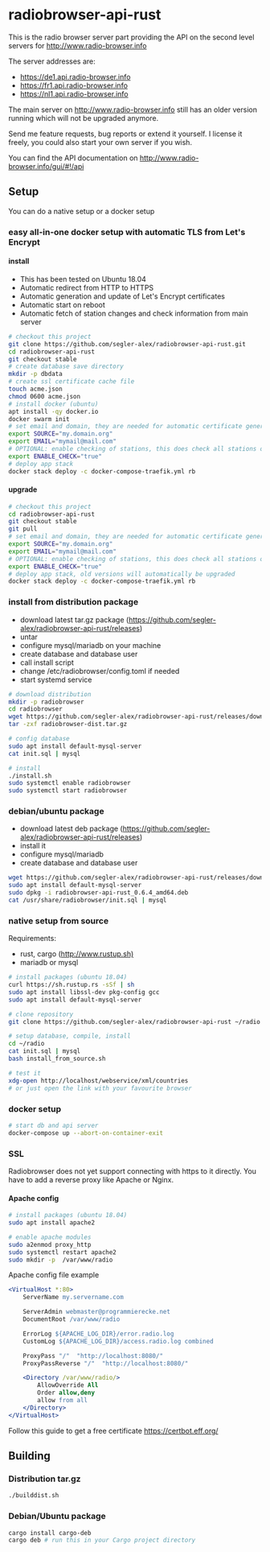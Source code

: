 # radiobrowser-api-rust

This is the radio browser server part providing the API on the second level servers for <http://www.radio-browser.info>

The server addresses are:

* <https://de1.api.radio-browser.info>
* <https://fr1.api.radio-browser.info>
* <https://nl1.api.radio-browser.info>

The main server on <http://www.radio-browser.info> still has an older version running which will not be upgraded anymore.

Send me feature requests, bug reports or extend it yourself. I license it freely, you could also start your own server if you wish.

You can find the API documentation on <http://www.radio-browser.info/gui/#!/api>

## Setup

You can do a native setup or a docker setup

### easy all-in-one docker setup with automatic TLS from Let's Encrypt

#### install

* This has been tested on Ubuntu 18.04
* Automatic redirect from HTTP to HTTPS
* Automatic generation and update of Let's Encrypt certificates
* Automatic start on reboot
* Automatic fetch of station changes and check information from main server

```bash
# checkout this project
git clone https://github.com/segler-alex/radiobrowser-api-rust.git
cd radiobrowser-api-rust
git checkout stable
# create database save directory
mkdir -p dbdata
# create ssl certificate cache file
touch acme.json
chmod 0600 acme.json
# install docker (ubuntu)
apt install -qy docker.io
docker swarm init
# set email and domain, they are needed for automatic certificate generation and for the reverse proxy that is included in the package
export SOURCE="my.domain.org"
export EMAIL="mymail@mail.com"
# OPTIONAL: enable checking of stations, this does check all stations once every 24 hours
export ENABLE_CHECK="true"
# deploy app stack
docker stack deploy -c docker-compose-traefik.yml rb
```

#### upgrade

```bash
# checkout this project
cd radiobrowser-api-rust
git checkout stable
git pull
# set email and domain, they are needed for automatic certificate generation and for the reverse proxy that is included in the package
export SOURCE="my.domain.org"
export EMAIL="mymail@mail.com"
# OPTIONAL: enable checking of stations, this does check all stations once every 24 hours
export ENABLE_CHECK="true"
# deploy app stack, old versions will automatically be upgraded
docker stack deploy -c docker-compose-traefik.yml rb
```

### install from distribution package

* download latest tar.gz package (<https://github.com/segler-alex/radiobrowser-api-rust/releases>)
* untar
* configure mysql/mariadb on your machine
* create database and database user
* call install script
* change /etc/radiobrowser/config.toml if needed
* start systemd service

```bash
# download distribution
mkdir -p radiobrowser
cd radiobrowser
wget https://github.com/segler-alex/radiobrowser-api-rust/releases/download/0.6.5/radiobrowser-dist.tar.gz
tar -zxf radiobrowser-dist.tar.gz

# config database
sudo apt install default-mysql-server
cat init.sql | mysql

# install
./install.sh
sudo systemctl enable radiobrowser
sudo systemctl start radiobrowser
```

### debian/ubuntu package

* download latest deb package (<https://github.com/segler-alex/radiobrowser-api-rust/releases>)
* install it
* configure mysql/mariadb
* create database and database user

```bash
wget https://github.com/segler-alex/radiobrowser-api-rust/releases/download/0.6.5/radiobrowser-api-rust_0.6.4_amd64.deb
sudo apt install default-mysql-server
sudo dpkg -i radiobrowser-api-rust_0.6.4_amd64.deb
cat /usr/share/radiobrowser/init.sql | mysql
```

### native setup from source

Requirements:

* rust, cargo (<http://www.rustup.sh)>
* mariadb or mysql

```bash
# install packages (ubuntu 18.04)
curl https://sh.rustup.rs -sSf | sh
sudo apt install libssl-dev pkg-config gcc
sudo apt install default-mysql-server
```

```bash
# clone repository
git clone https://github.com/segler-alex/radiobrowser-api-rust ~/radio

# setup database, compile, install
cd ~/radio
cat init.sql | mysql
bash install_from_source.sh

# test it
xdg-open http://localhost/webservice/xml/countries
# or just open the link with your favourite browser
```

### docker setup

```bash
# start db and api server
docker-compose up --abort-on-container-exit
```

### SSL

Radiobrowser does not yet support connecting with https to it directly. You have to add a reverse proxy like Apache or Nginx.

#### Apache config

```bash
# install packages (ubuntu 18.04)
sudo apt install apache2

# enable apache modules
sudo a2enmod proxy_http
sudo systemctl restart apache2
sudo mkdir -p  /var/www/radio
```

Apache config file example

```apache
<VirtualHost *:80>
    ServerName my.servername.com

    ServerAdmin webmaster@programmierecke.net
    DocumentRoot /var/www/radio

    ErrorLog ${APACHE_LOG_DIR}/error.radio.log
    CustomLog ${APACHE_LOG_DIR}/access.radio.log combined

    ProxyPass "/"  "http://localhost:8080/"
    ProxyPassReverse "/"  "http://localhost:8080/"

    <Directory /var/www/radio/>
        AllowOverride All
        Order allow,deny
        allow from all
    </Directory>
</VirtualHost>
```

Follow this guide to get a free certificate
<https://certbot.eff.org/>

## Building

### Distribution tar.gz

```bash
./builddist.sh
```

### Debian/Ubuntu package

```bash
cargo install cargo-deb
cargo deb # run this in your Cargo project directory
```
